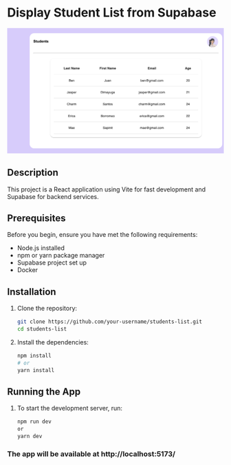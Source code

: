 # Display Student List from Supabase

![Screenshot of the app](src/assets/students-list-screenshot.png)

## Description

This project is a React application using Vite for fast development and Supabase for backend services.


## Prerequisites

Before you begin, ensure you have met the following requirements:
- Node.js installed
- npm or yarn package manager
- Supabase project set up
- Docker 


## Installation

1. Clone the repository:

    ```sh
    git clone https://github.com/your-username/students-list.git
    cd students-list
    ```


2. Install the dependencies:

      ```sh
    npm install
    # or
    yarn install
    ```


## Running the App

1. To start the development server, run:

    ```sh
    npm run dev
    or
    yarn dev
    ```

### The app will be available at http://localhost:5173/


